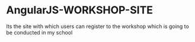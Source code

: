 # AngularJS-WORKSHOP-SITE
Its the site with which users can register to the workshop which is going to be conducted in my school 
